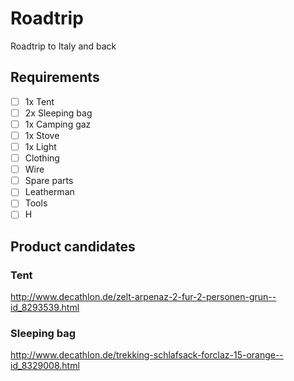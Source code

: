 # Roadtrip

Roadtrip to Italy and back


## Requirements

- [ ] 1x Tent
- [ ] 2x Sleeping bag
- [ ] 1x Camping gaz
- [ ] 1x Stove
- [ ] 1x Light
- [ ] Clothing
- [ ] Wire
- [ ] Spare parts
- [ ] Leatherman
- [ ] Tools
- [ ] H

## Product candidates

### Tent
http://www.decathlon.de/zelt-arpenaz-2-fur-2-personen-grun--id_8293539.html

### Sleeping bag
http://www.decathlon.de/trekking-schlafsack-forclaz-15-orange--id_8329008.html
